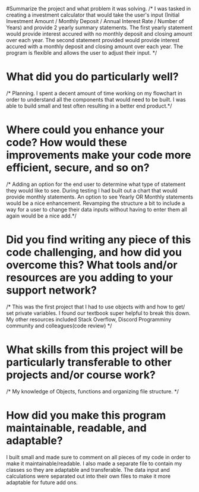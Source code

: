 #Summarize the project and what problem it was solving.
/* I was tasked in creating a investment calculator that would take the user's input (Initial Investment Amount / Monthly Deposit / Annual Interest Rate / Number of Years) and provide 2 yearly summary statements. The first yearly statement would provide interest accured with no monthly deposit and closing amount over each year. The second statement provided would provide interest accured with a monthly deposit and closing amount over each year. The program is flexible and allows the user to adjust their input. */

# What did you do particularly well?
/* Planning. I spent a decent amount of time working on my flowchart in order to understand all the components that would need to be built. I was able to build small and test often resulting in a better end product.*/

# Where could you enhance your code? How would these improvements make your code more efficient, secure, and so on?
/* Adding an option for the end user to determine what type of statement they would like to see. During testing I had built out a chart that would provide monthly statements. An option to see Yearly OR Monthly statements would be a nice enhancement. Revamping the structure a bit to include a way for a user to change their data inputs without having to enter them all again would be a nice add.*/

# Did you find writing any piece of this code challenging, and how did you overcome this? What tools and/or resources are you adding to your support network?
/* This was the first project that I had to use objects with and how to get/ set private variables. I found our textbook super helpful to break this down. My other resources included Stack Overflow, Discord Programminy community and colleagues(code review) */

# What skills from this project will be particularly transferable to other projects and/or course work?
/* My knowledge of Objects, functions and organizing file structure. */

# How did you make this program maintainable, readable, and adaptable?
I built small and made sure to comment on all pieces of my code in order to make it maintainable/readable. I also made a separate file to contain my classes so they are adaptable and transferable. The data input and calculations were separated out into their own files to make it more adaptable for future add ons.







